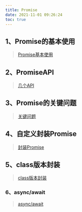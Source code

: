 ```yaml
---
title: Promise
date: 2021-11-01 09:26:24
toc: true
---
```


## 1、Promise的基本使用
>[Promise基本使用](/All/js/promise/basic "基本使用")

## 2、PromiseAPI
>[几个API](/All/js/promise/api "API")

## 3、Promise的关键问题
>[关键问题](/All/js/promise/question "关键问题")

## 4、自定义封装Promise
>[封装Promise](/All/js/promise/package "封装Promise")

## 5、class版本封装
>[class版本封装](/All/js/promise/package_class "class版本")

### 6、async/await
>[async/await](/All/js/promise/async "async")